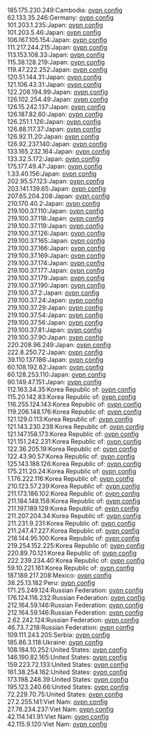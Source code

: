 185.175.230.249:Cambodia: [ovpn config](vpn/185_175_230_249.ovpn)  
62.133.35.246:Germany: [ovpn config](vpn/62_133_35_246.ovpn)  
101.203.1.235:Japan: [ovpn config](vpn/101_203_1_235.ovpn)  
101.203.5.46:Japan: [ovpn config](vpn/101_203_5_46.ovpn)  
106.167.105.154:Japan: [ovpn config](vpn/106_167_105_154.ovpn)  
111.217.244.215:Japan: [ovpn config](vpn/111_217_244_215.ovpn)  
113.153.108.33:Japan: [ovpn config](vpn/113_153_108_33.ovpn)  
115.38.128.219:Japan: [ovpn config](vpn/115_38_128_219.ovpn)  
119.47.222.252:Japan: [ovpn config](vpn/119_47_222_252.ovpn)  
120.51.144.31:Japan: [ovpn config](vpn/120_51_144_31.ovpn)  
121.106.43.31:Japan: [ovpn config](vpn/121_106_43_31.ovpn)  
122.208.194.99:Japan: [ovpn config](vpn/122_208_194_99.ovpn)  
126.102.254.49:Japan: [ovpn config](vpn/126_102_254_49.ovpn)  
126.15.242.137:Japan: [ovpn config](vpn/126_15_242_137.ovpn)  
126.187.82.60:Japan: [ovpn config](vpn/126_187_82_60.ovpn)  
126.251.1.126:Japan: [ovpn config](vpn/126_251_1_126.ovpn)  
126.88.117.37:Japan: [ovpn config](vpn/126_88_117_37.ovpn)  
126.92.11.20:Japan: [ovpn config](vpn/126_92_11_20.ovpn)  
126.92.237.140:Japan: [ovpn config](vpn/126_92_237_140.ovpn)  
133.165.232.164:Japan: [ovpn config](vpn/133_165_232_164.ovpn)  
133.32.5.172:Japan: [ovpn config](vpn/133_32_5_172.ovpn)  
175.177.49.47:Japan: [ovpn config](vpn/175_177_49_47.ovpn)  
1.33.40.156:Japan: [ovpn config](vpn/1_33_40_156.ovpn)  
202.95.57.123:Japan: [ovpn config](vpn/202_95_57_123.ovpn)  
203.141.139.65:Japan: [ovpn config](vpn/203_141_139_65.ovpn)  
207.65.204.208:Japan: [ovpn config](vpn/207_65_204_208.ovpn)  
210.170.40.2:Japan: [ovpn config](vpn/210_170_40_2.ovpn)  
219.100.37.110:Japan: [ovpn config](vpn/219_100_37_110.ovpn)  
219.100.37.118:Japan: [ovpn config](vpn/219_100_37_118.ovpn)  
219.100.37.119:Japan: [ovpn config](vpn/219_100_37_119.ovpn)  
219.100.37.126:Japan: [ovpn config](vpn/219_100_37_126.ovpn)  
219.100.37.165:Japan: [ovpn config](vpn/219_100_37_165.ovpn)  
219.100.37.166:Japan: [ovpn config](vpn/219_100_37_166.ovpn)  
219.100.37.169:Japan: [ovpn config](vpn/219_100_37_169.ovpn)  
219.100.37.174:Japan: [ovpn config](vpn/219_100_37_174.ovpn)  
219.100.37.177:Japan: [ovpn config](vpn/219_100_37_177.ovpn)  
219.100.37.179:Japan: [ovpn config](vpn/219_100_37_179.ovpn)  
219.100.37.190:Japan: [ovpn config](vpn/219_100_37_190.ovpn)  
219.100.37.2:Japan: [ovpn config](vpn/219_100_37_2.ovpn)  
219.100.37.24:Japan: [ovpn config](vpn/219_100_37_24.ovpn)  
219.100.37.29:Japan: [ovpn config](vpn/219_100_37_29.ovpn)  
219.100.37.54:Japan: [ovpn config](vpn/219_100_37_54.ovpn)  
219.100.37.56:Japan: [ovpn config](vpn/219_100_37_56.ovpn)  
219.100.37.81:Japan: [ovpn config](vpn/219_100_37_81.ovpn)  
219.100.37.90:Japan: [ovpn config](vpn/219_100_37_90.ovpn)  
220.208.96.249:Japan: [ovpn config](vpn/220_208_96_249.ovpn)  
222.8.250.72:Japan: [ovpn config](vpn/222_8_250_72.ovpn)  
39.110.137.186:Japan: [ovpn config](vpn/39_110_137_186.ovpn)  
60.108.192.62:Japan: [ovpn config](vpn/60_108_192_62.ovpn)  
60.128.253.110:Japan: [ovpn config](vpn/60_128_253_110.ovpn)  
90.149.47.151:Japan: [ovpn config](vpn/90_149_47_151.ovpn)  
112.163.34.35:Korea Republic of: [ovpn config](vpn/112_163_34_35.ovpn)  
115.20.142.83:Korea Republic of: [ovpn config](vpn/115_20_142_83.ovpn)  
116.255.124.143:Korea Republic of: [ovpn config](vpn/116_255_124_143.ovpn)  
119.206.148.176:Korea Republic of: [ovpn config](vpn/119_206_148_176.ovpn)  
121.129.0.113:Korea Republic of: [ovpn config](vpn/121_129_0_113.ovpn)  
121.143.230.238:Korea Republic of: [ovpn config](vpn/121_143_230_238.ovpn)  
121.147.158.173:Korea Republic of: [ovpn config](vpn/121_147_158_173.ovpn)  
121.151.242.231:Korea Republic of: [ovpn config](vpn/121_151_242_231.ovpn)  
122.36.205.19:Korea Republic of: [ovpn config](vpn/122_36_205_19.ovpn)  
122.43.90.57:Korea Republic of: [ovpn config](vpn/122_43_90_57.ovpn)  
125.143.188.126:Korea Republic of: [ovpn config](vpn/125_143_188_126.ovpn)  
175.211.20.24:Korea Republic of: [ovpn config](vpn/175_211_20_24.ovpn)  
1.176.222.116:Korea Republic of: [ovpn config](vpn/1_176_222_116.ovpn)  
210.123.57.239:Korea Republic of: [ovpn config](vpn/210_123_57_239.ovpn)  
211.173.186.102:Korea Republic of: [ovpn config](vpn/211_173_186_102.ovpn)  
211.184.148.158:Korea Republic of: [ovpn config](vpn/211_184_148_158.ovpn)  
211.197.189.129:Korea Republic of: [ovpn config](vpn/211_197_189_129.ovpn)  
211.207.204.34:Korea Republic of: [ovpn config](vpn/211_207_204_34.ovpn)  
211.231.9.231:Korea Republic of: [ovpn config](vpn/211_231_9_231.ovpn)  
211.247.47.227:Korea Republic of: [ovpn config](vpn/211_247_47_227.ovpn)  
218.144.95.100:Korea Republic of: [ovpn config](vpn/218_144_95_100.ovpn)  
219.254.152.225:Korea Republic of: [ovpn config](vpn/219_254_152_225.ovpn)  
220.89.70.121:Korea Republic of: [ovpn config](vpn/220_89_70_121.ovpn)  
222.239.234.40:Korea Republic of: [ovpn config](vpn/222_239_234_40.ovpn)  
59.10.221.161:Korea Republic of: [ovpn config](vpn/59_10_221_161.ovpn)  
187.189.217.208:Mexico: [ovpn config](vpn/187_189_217_208.ovpn)  
38.25.13.182:Peru: [ovpn config](vpn/38_25_13_182.ovpn)  
171.25.249.124:Russian Federation: [ovpn config](vpn/171_25_249_124.ovpn)  
176.124.116.232:Russian Federation: [ovpn config](vpn/176_124_116_232.ovpn)  
212.164.59.146:Russian Federation: [ovpn config](vpn/212_164_59_146.ovpn)  
212.164.59.146:Russian Federation: [ovpn config](vpn/212_164_59_146.ovpn)  
2.62.242.124:Russian Federation: [ovpn config](vpn/2_62_242_124.ovpn)  
46.73.7.218:Russian Federation: [ovpn config](vpn/46_73_7_218.ovpn)  
109.111.243.205:Serbia: [ovpn config](vpn/109_111_243_205.ovpn)  
185.86.3.118:Ukraine: [ovpn config](vpn/185_86_3_118.ovpn)  
108.184.10.252:United States: [ovpn config](vpn/108_184_10_252.ovpn)  
146.190.82.165:United States: [ovpn config](vpn/146_190_82_165.ovpn)  
159.223.72.133:United States: [ovpn config](vpn/159_223_72_133.ovpn)  
161.38.254.162:United States: [ovpn config](vpn/161_38_254_162.ovpn)  
173.198.248.39:United States: [ovpn config](vpn/173_198_248_39.ovpn)  
195.123.240.66:United States: [ovpn config](vpn/195_123_240_66.ovpn)  
72.229.70.75:United States: [ovpn config](vpn/72_229_70_75.ovpn)  
27.2.255.141:Viet Nam: [ovpn config](vpn/27_2_255_141.ovpn)  
27.76.234.237:Viet Nam: [ovpn config](vpn/27_76_234_237.ovpn)  
42.114.141.91:Viet Nam: [ovpn config](vpn/42_114_141_91.ovpn)  
42.115.9.120:Viet Nam: [ovpn config](vpn/42_115_9_120.ovpn)  
